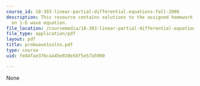 ```yaml
---
course_id: 18-303-linear-partial-differential-equations-fall-2006
description: This resource contains solutions to the assigned homework problems based
  on 1-D wave equation.
file_location: /coursemedia/18-303-linear-partial-differential-equations-fall-2006/fe84fae376caa45e920e58f5e57a5900_probwave1solns.pdf
file_type: application/pdf
layout: pdf
title: probwave1solns.pdf
type: course
uid: fe84fae376caa45e920e58f5e57a5900

---
```

None